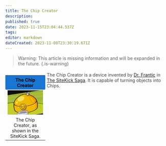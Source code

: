 ```yaml
---
title: The Chip Creator
description: 
published: true
date: 2023-11-15T23:04:44.537Z
tags: 
editor: markdown
dateCreated: 2023-11-08T23:30:19.671Z
---
```


> Warning: This article is missing information and will be expanded in the future.
{.is-warning}

<div style="display: flex;">
    <div style="flex: 1; width: 25%;">
        <table style="width: 100%;">
            <tr>
                <td colspan="2" style="text-align: center; background-color: #1976d2; padding: 5px; border-radius: 3px; color: black;"><strong>The Chip Creator</strong></td>
            </tr>
            <tr>
                <td colspan="2">
                    <img src="/chipcreator.png" alt="The Chip Creator" style="max-width: 100%;">
                </td>
            </tr>
            <tr>
                <td colspan="2" style="text-align: center;">The Chip Creator, as shown in the SiteKick Saga.</td>
            </tr>
        </table>
    </div>
    <div style="flex: 3; width: 75%; padding: 0 0 0 5px; color: #424242; margin-top: -10px;">
        <p>The Chip Creator is a device invented by <a href="/Home/Sitekick/Characters/Dr-Frantic">Dr. Frantic</a> in <a href="/Home/Sitekick/Games/Saga">The SiteKick Saga</a>. It is capable of turning objects into Chips.</p>
    </div>
</div>
